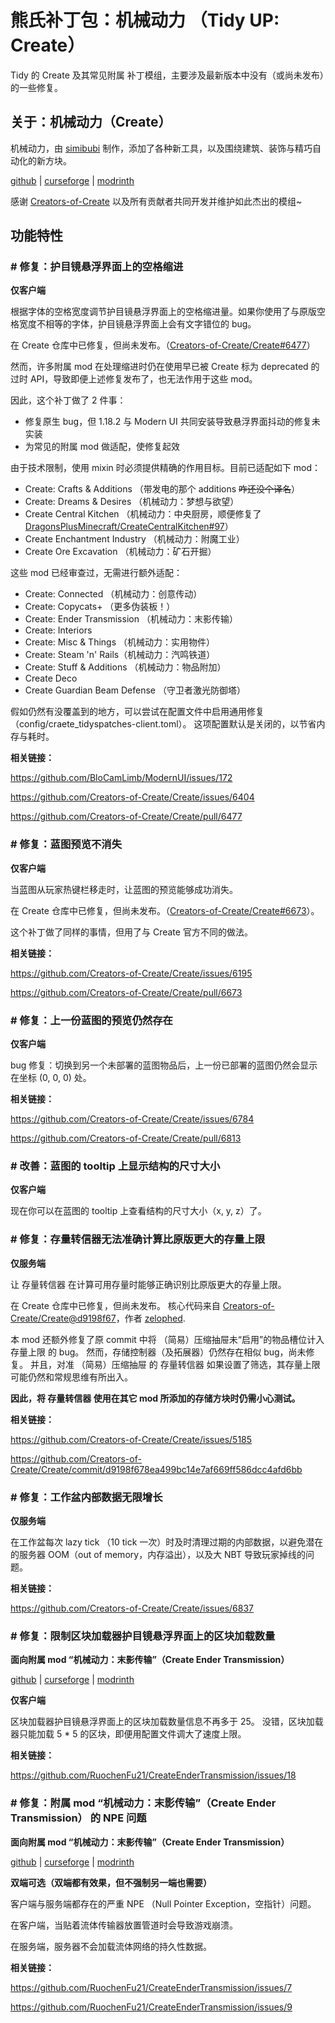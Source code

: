 # 熊氏补丁包：机械动力 （Tidy UP: Create）
Tidy 的 Create 及其常见附属 补丁模组，主要涉及最新版本中没有（或尚未发布）的一些修复。

## 关于：机械动力（Create）

机械动力，由 [simibubi](https://github.com/simibubi) 制作，添加了各种新工具，以及围绕建筑、装饰与精巧自动化的新方块。

[github](https://github.com/Creators-of-Create/Create)
| [curseforge](https://www.curseforge.com/minecraft/mc-mods/create)
| [modrinth](https://modrinth.com/mod/create)

感谢 [Creators-of-Create](https://github.com/Creators-of-Create) 以及所有贡献者共同开发并维护如此杰出的模组~

## 功能特性

### # 修复：护目镜悬浮界面上的空格缩进

**仅客户端**

根据字体的空格宽度调节护目镜悬浮界面上的空格缩进量。如果你使用了与原版空格宽度不相等的字体，护目镜悬浮界面上会有文字错位的 bug。

在 Create 仓库中已修复，但尚未发布。（[Creators-of-Create/Create#6477](https://github.com/Creators-of-Create/Create/pull/6477)）

然而，许多附属 mod 在处理缩进时仍在使用早已被 Create 标为 deprecated 的过时 API，导致即便上述修复发布了，也无法作用于这些 mod。

因此，这个补丁做了 2 件事：

- 修复原生 bug，但 1.18.2 与 Modern UI 共同安装导致悬浮界面抖动的修复未实装
- 为常见的附属 mod 做适配，使修复起效

由于技术限制，使用 mixin 时必须提供精确的作用目标。目前已适配如下 mod：
- Create: Crafts & Additions （带发电的那个 additions ~~咋还没个译名~~）
- Create: Dreams & Desires （机械动力：梦想与欲望）
- Create Central Kitchen （机械动力：中央厨房，顺便修复了 [DragonsPlusMinecraft/CreateCentralKitchen#97](https://github.com/DragonsPlusMinecraft/CreateCentralKitchen/issues/97)）
- Create Enchantment Industry （机械动力：附魔工业）
- Create Ore Excavation （机械动力：矿石开掘）

这些 mod 已经审查过，无需进行额外适配：
- Create: Connected （机械动力：创意传动）
- Create: Copycats+ （更多伪装板！）
- Create: Ender Transmission （机械动力：末影传输）
- Create: Interiors
- Create: Misc & Things （机械动力：实用物件）
- Create: Steam 'n' Rails（机械动力：汽鸣铁道）
- Create: Stuff & Additions （机械动力：物品附加）
- Create Deco
- Create Guardian Beam Defense （守卫者激光防御塔）

假如仍然有没覆盖到的地方，可以尝试在配置文件中启用通用修复（config/craete_tidyspatches-client.toml）。
这项配置默认是关闭的，以节省内存与耗时。

**相关链接：**

https://github.com/BloCamLimb/ModernUI/issues/172

https://github.com/Creators-of-Create/Create/issues/6404

https://github.com/Creators-of-Create/Create/pull/6477

### # 修复：蓝图预览不消失

**仅客户端**

当蓝图从玩家热键栏移走时，让蓝图的预览能够成功消失。

在 Create 仓库中已修复，但尚未发布。（[Creators-of-Create/Create#6673](https://github.com/Creators-of-Create/Create/pull/6673)）。

这个补丁做了同样的事情，但用了与 Create 官方不同的做法。

**相关链接：**

https://github.com/Creators-of-Create/Create/issues/6195

https://github.com/Creators-of-Create/Create/pull/6673

### # 修复：上一份蓝图的预览仍然存在

**仅客户端**

bug 修复：切换到另一个未部署的蓝图物品后，上一份已部署的蓝图仍然会显示在坐标 (0, 0, 0) 处。

**相关链接：**

https://github.com/Creators-of-Create/Create/issues/6784

https://github.com/Creators-of-Create/Create/pull/6813

### # 改善：蓝图的 tooltip 上显示结构的尺寸大小

**仅客户端**

现在你可以在蓝图的 tooltip 上查看结构的尺寸大小（x, y, z）了。

### # 修复：存量转信器无法准确计算比原版更大的存量上限

**仅服务端**

让 存量转信器 在计算可用存量时能够正确识别比原版更大的存量上限。

在 Create 仓库中已修复，但尚未发布。
核心代码来自 [Creators-of-Create/Create@d9198f67](https://github.com/Creators-of-Create/Create/commit/d9198f678ea499bc14e7af669ff586dcc4afd6bb)，作者 [zelophed](https://github.com/zelophed).

本 mod 还额外修复了原 commit 中将 （简易）压缩抽屉未“启用”的物品槽位计入存量上限 的 bug。
然而，存储控制器（及拓展器）仍然存在相似 bug，尚未修复。
并且，对准 （简易）压缩抽屉 的 存量转信器 如果设置了筛选，其存量上限可能仍然和常规思维有所出入。

**因此，将 存量转信器 使用在其它 mod 所添加的存储方块时仍需小心测试。**

**相关链接：**

https://github.com/Creators-of-Create/Create/issues/5185

https://github.com/Creators-of-Create/Create/commit/d9198f678ea499bc14e7af669ff586dcc4afd6bb

### # 修复：工作盆内部数据无限增长

**仅服务端**

在工作盆每次 lazy tick （10 tick 一次）时及时清理过期的内部数据，以避免潜在的服务器 OOM（out of memory，内存溢出），以及大 NBT 导致玩家掉线的问题。

**相关链接：**

https://github.com/Creators-of-Create/Create/issues/6837


### # 修复：限制区块加载器护目镜悬浮界面上的区块加载数量

**面向附属 mod “机械动力：末影传输”（Create Ender Transmission）**

[github](https://github.com/RuochenFu21/CreateEnderTransmission/)
| [curseforge](https://github.com/RuochenFu21/CreateEnderTransmission/)
| [modrinth](https://modrinth.com/mod/create-ender-transmission)

**仅客户端**

区块加载器护目镜悬浮界面上的区块加载数量信息不再多于 25。
没错，区块加载器只能加载 5 * 5 的区块，即便用配置文件调大了速度上限。

**相关链接：**

https://github.com/RuochenFu21/CreateEnderTransmission/issues/18

### # 修复：附属 mod “机械动力：末影传输”（Create Ender Transmission） 的 NPE 问题

**面向附属 mod “机械动力：末影传输”（Create Ender Transmission）**

[github](https://github.com/RuochenFu21/CreateEnderTransmission/)
| [curseforge](https://github.com/RuochenFu21/CreateEnderTransmission/)
| [modrinth](https://modrinth.com/mod/create-ender-transmission)

**双端可选（双端都有效果，但不强制另一端也需要）**

客户端与服务端都存在的严重 NPE （Null Pointer Exception，空指针）问题。

在客户端，当贴着流体传输器放置管道时会导致游戏崩溃。

在服务端，服务器不会加载流体网络的持久性数据。

**相关链接：**

https://github.com/RuochenFu21/CreateEnderTransmission/issues/7

https://github.com/RuochenFu21/CreateEnderTransmission/issues/9

